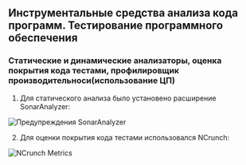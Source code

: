 ## Инструментальные средства анализа кода программ. Тестирование программного обеспечения
### Статические и динамические анализаторы, оценка покрытия кода тестами, профилировщик производительноси(использование ЦП)

1. Для статического анализа было установено расширение SonarAnalyzer:
   
![Предупреждения SonarAnalyzer](https://github.com/user-attachments/assets/11928855-fce7-4f08-b57a-dfeb571b8838)

2. Для оценки покрытия кода тестами использовался NCrunch:
   
![NCrunch Metrics](https://github.com/user-attachments/assets/f32a5a65-3e2c-4e67-848c-6e7eff15ae22)
